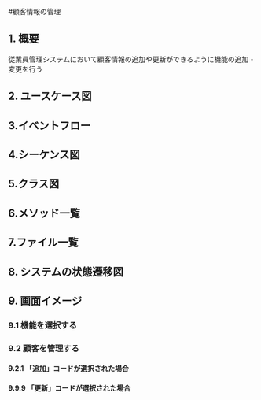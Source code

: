 #顧客情報の管理

## 1. 概要
従業員管理システムにおいて顧客情報の追加や更新ができるように機能の追加・変更を行う

## 2. ユースケース図

## 3.イベントフロー

## 4.シーケンス図

## 5.クラス図

## 6.メソッド一覧

## 7.ファイル一覧

## 8. システムの状態遷移図

## 9. 画面イメージ

### 9.1 機能を選択する

### 9.2 顧客を管理する

#### 9.2.1 「追加」コードが選択された場合

#### 9.9.9 「更新」コードが選択された場合

